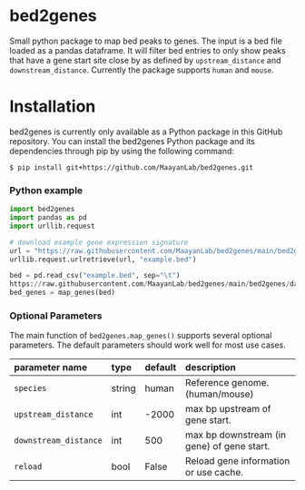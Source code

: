 # bed2genes
Small python package to map bed peaks to genes. The input is a bed file loaded as a pandas dataframe. It will filter bed entries to only show peaks that have a gene start site close by as defined by `upstream_distance` and `downstream_distance`. Currently the package supports `human` and `mouse`.


# Installation

bed2genes is currently only available as a Python package in this GitHub repository. You can install the bed2genes Python package and its dependencies through pip by using the following command:

```
$ pip install git+https://github.com/MaayanLab/bed2genes.git
```

### Python example

```python
import bed2genes
import pandas as pd
import urllib.request

# download example gene expression signature
url = "https://raw.githubusercontent.com/MaayanLab/bed2genes/main/bed2genes/data/example.bed"
urllib.request.urlretrieve(url, "example.bed")

bed = pd.read_csv("example.bed", sep="\t")
https://raw.githubusercontent.com/MaayanLab/bed2genes/main/bed2genes/data/example.bed
bed_genes = map_genes(bed)
```

### Optional Parameters

The main function of `bed2genes.map_genes()` supports several optional parameters. The default parameters should work well for most use cases.

| parameter name | type | default | description |
|:-----|:---------|:-------------|:------|
| `species`	| string | human | Reference genome. (human/mouse)|
| `upstream_distance` | int | -2000 | max bp upstream of gene start. |
| `downstream_distance` | int | 500 | max bp downstream (in gene) of gene start. |
| `reload` | bool | False | Reload gene information or use cache. |
